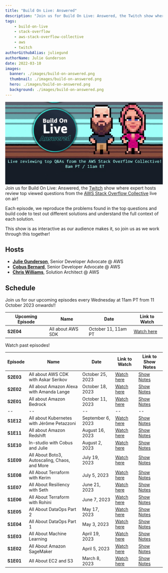 ```yaml
---
title: "Build On Live: Answered"
description: "Join us for Build On Live: Answered, the Twitch show where expert hosts review top viewed questions from the AWS Stack Overflow Collective live on air!"
tags:
    - build-on-live
    - stack-overflow
    - aws-stack-overflow-collective
    - aws
    - twitch
authorGithubAlias: juliegund
authorName: Julie Gunderson
date: 2022-03-10
images:
  banner: ./images/build-on-answered.png
  thumbnail: ./images/build-on-answered.png
  hero: ./images/build-on-answered.png
  background: ./images/build-on-answered.png
---
```

![8-bit image of Julie and Cobus](images/buildonansweredgifimage.gif)
Join us for Build On Live: Answered, the [Twitch](https://twitch.tv/aws) show where expert hosts review top viewed questions from the [AWS Stack Overflow Collective](https://stackoverflow.com/collectives/aws) live on air!

Each episode, we reproduce the problems found in the top questions and build code to test out different solutions and understand the full context of each solution.

This show is as interactive as our audience makes it, so join us as we work through this together!

## Hosts

* [**Julie Gunderson**](https://twitter.com/Julie_Gund), Senior Developer Advocate @ AWS
* [**Cobus Bernard**](https://twitter.com/cobusbernard), Senior Developer Advocate @ AWS
* [**Chris Williams**](https://www.linkedin.com/in/the-devops-guy/), Solution Architect @ AWS

## Schedule

Join us for our upcoming episodes every Wednesday at 11am PT from 11 October 2023 onwards!!

| Upcoming Episode | Name| Date | Link to Watch |
|--|--|--|--|
| **S2E04** | All about AWS SDK | October 11, 11am PT | [Watch here](https://twitch.tv/aws) |

Watch past episodes!

| Episode | Name| Date | Link to Watch | Link to Show Notes |
|--|--|--|--|--|
| **S2E03** | All about AWS CDK with Askar Serikov | October 25, 2023 | [Watch here](https://www.twitch.tv/videos/1960974515) |[Show Notes](/livestreams/build-on-answered/2023-10-25) |
| **S2E02** | All about Amazon Alexa with Amanda Lange | October 18, 2023 | [Watch here](https://www.twitch.tv/videos/1964353102) |[Show Notes](/livestreams/build-on-answered/2023-10-18) |
| **S2E01** | All about Amazon Bedrock | October 11, 2023 | [Watch here](https://www.twitch.tv/videos/1954377155) |[Show Notes](/livestreams/build-on-answered/2023-10-11) |
|--|--|--|--|--|
| **S1E12** | All about Kubernetes with Jérôme Petazzoni | September 6, 2023 | [Watch here](https://www.twitch.tv/videos/1919526636) |[Show Notes](/livestreams/build-on-answered/2023-09-06) |
| **S1E11** | All about Amazon Redshift | August 16, 2023 | [Watch here](https://www.twitch.tv/videos/1900421697) | [Show Notes](/livestreams/build-on-answered/2023-08-16) |
| **S1E10** | In-studio with Cobus and Julie | August 2, 2023 | [Watch here](https://www.twitch.tv/videos/1888395222) | [Show Notes](/livestreams/build-on-answered/2023-08-02) |
| **S1E09** | All About Boto3, Autoscaling, Chaos, and More | July 19, 2023 | [Watch here](https://www.twitch.tv/videos/1876114874) | [Show Notes](/livestreams/build-on-answered/2023-07-19) |
| **S1E08** | All About Terraform with Kerim | July 5, 2023 | [Watch here](https://www.twitch.tv/videos/1864025107) | [Show Notes](/livestreams/build-on-answered/2023-07-05) |
| **S1E07** | All About Resiliency with Seth | June 21, 2023 | [Watch here](https://www.twitch.tv/videos/1856494950) | [Show Notes](/livestreams/build-on-answered/2023-06-21) |
| **S1E06** | All About Terraform with Rohini | June 7, 2023 | [Watch here](https://www.twitch.tv/videos/1850485117) | [Show Notes](/livestreams/build-on-answered/2023-06-07) |
| **S1E05** | All About DataOps Part 2 | May 17, 2023 | [Watch here](https://www.twitch.tv/videos/1850492587) | [Show Notes](/livestreams/build-on-answered/2023-05-17) |
| **S1E04** | All About DataOps Part 1 | May 3, 2023 | [Watch here](https://www.twitch.tv/aws) | [Show Notes](/livestreams/build-on-answered/2023-05-03) |
| **S1E03** | All About Machine Learning | April 19, 2023 | [Watch here](https://www.twitch.tv/videos/1785690757) | [Show Notes](/livestreams/build-on-answered/2023-04-19) |
| **S1E02** | All About Amazon SageMaker | April 5, 2023 | [Watch here](https://www.twitch.tv/aws) | [Show Notes](/livestreams/build-on-answered/2023-04-05) |
| **S1E01** | All About EC2 and S3 | March 8, 2023 | [Watch here](https://www.twitch.tv/videos/1752019282) | [Show Notes](/livestreams/build-on-answered/2023-03-08) |
